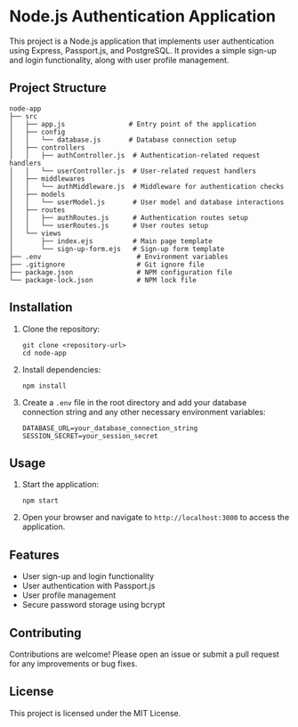 # Node.js Authentication Application

This project is a Node.js application that implements user authentication using Express, Passport.js, and PostgreSQL. It provides a simple sign-up and login functionality, along with user profile management.

## Project Structure

```
node-app
├── src
│   ├── app.js                # Entry point of the application
│   ├── config
│   │   └── database.js       # Database connection setup
│   ├── controllers
│   │   ├── authController.js  # Authentication-related request handlers
│   │   └── userController.js  # User-related request handlers
│   ├── middlewares
│   │   └── authMiddleware.js  # Middleware for authentication checks
│   ├── models
│   │   └── userModel.js       # User model and database interactions
│   ├── routes
│   │   ├── authRoutes.js      # Authentication routes setup
│   │   └── userRoutes.js      # User routes setup
│   └── views
│       ├── index.ejs          # Main page template
│       └── sign-up-form.ejs   # Sign-up form template
├── .env                        # Environment variables
├── .gitignore                  # Git ignore file
├── package.json                # NPM configuration file
└── package-lock.json           # NPM lock file
```

## Installation

1. Clone the repository:
   ```
   git clone <repository-url>
   cd node-app
   ```

2. Install dependencies:
   ```
   npm install
   ```

3. Create a `.env` file in the root directory and add your database connection string and any other necessary environment variables:
   ```
   DATABASE_URL=your_database_connection_string
   SESSION_SECRET=your_session_secret
   ```

## Usage

1. Start the application:
   ```
   npm start
   ```

2. Open your browser and navigate to `http://localhost:3000` to access the application.

## Features

- User sign-up and login functionality
- User authentication with Passport.js
- User profile management
- Secure password storage using bcrypt

## Contributing

Contributions are welcome! Please open an issue or submit a pull request for any improvements or bug fixes.

## License

This project is licensed under the MIT License.